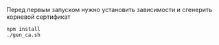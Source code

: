 
Перед первым запуском нужно установить зависимости и сгенерить корневой сертификат
```
npm install
./gen_ca.sh
```
